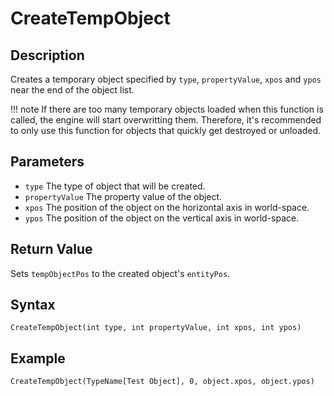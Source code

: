 # CreateTempObject

## Description
Creates a temporary object specified by `type`, `propertyValue`, `xpos` and `ypos` near the end of the object list.

!!! note
    If there are too many temporary objects loaded when this function is called, the engine will start overwritting them. Therefore, it's recommended to only use this function for objects that quickly get destroyed or unloaded.

## Parameters
- `type`
The type of object that will be created.
- `propertyValue`
The property value of the object.
- `xpos`
The position of the object on the horizontal axis in world-space.
- `ypos`
The position of the object on the vertical axis in world-space.

## Return Value
Sets `tempObjectPos` to the created object's `entityPos`.

## Syntax
```
CreateTempObject(int type, int propertyValue, int xpos, int ypos)
```

## Example
```
CreateTempObject(TypeName[Test Object], 0, object.xpos, object.ypos)
```